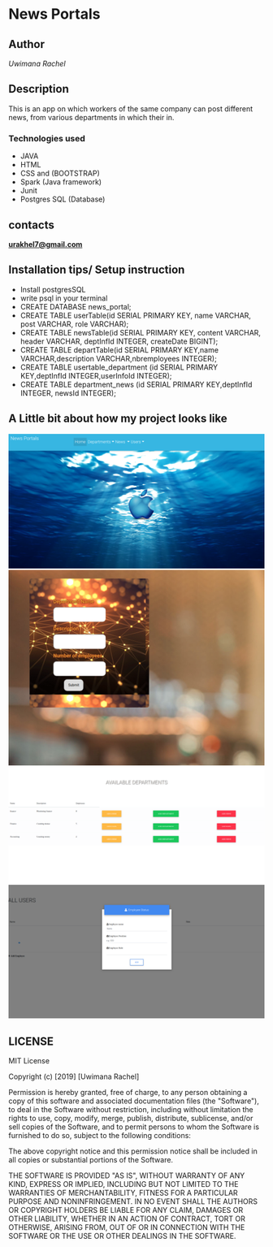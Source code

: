 # News Portals

## Author

*Uwimana Rachel*

## Description

This is an app on which workers of the same company can post different news, from various departments in which their in.
 
### Technologies used

* JAVA 
* HTML
* CSS and (BOOTSTRAP)
* Spark (Java framework)
* Junit
* Postgres SQL (Database)

## contacts

**urakhel7@gmail.com**

## Installation tips/ Setup instruction

* Install postgresSQL
* write psql in your terminal 
* CREATE DATABASE news_portal;
* CREATE TABLE userTable(id SERIAL PRIMARY KEY, name VARCHAR, post VARCHAR, role VARCHAR);
* CREATE TABLE newsTable(id SERIAL PRIMARY KEY, content VARCHAR, header VARCHAR, deptInfId INTEGER, createDate BIGINT);
* CREATE TABLE departTable(id SERIAL PRIMARY KEY,name VARCHAR,description VARCHAR,nbremployees INTEGER);
* CREATE TABLE usertable_department (id SERIAL PRIMARY KEY,deptInfId INTEGER,userInfoId INTEGER);
* CREATE TABLE department_news (id SERIAL PRIMARY KEY,deptInfId INTEGER, newsId INTEGER);

## A Little bit about how my project looks like

![Homepage](src/main/resources/public/imag.png)
![Add animals](src/main/resources/public/image2.png)
![Add animals](src/main/resources/public/image1.png)
![Add animals](src/main/resources/public/image.png)
## LICENSE 

MIT License

Copyright (c) [2019] [Uwimana Rachel]

Permission is hereby granted, free of charge, to any person obtaining a copy of this software and associated documentation files (the "Software"), to deal in the Software without restriction, including without limitation the rights to use, copy, modify, merge, publish, distribute, sublicense, and/or sell copies of the Software, and to permit persons to whom the Software is furnished to do so, subject to the following conditions:

The above copyright notice and this permission notice shall be included in all copies or substantial portions of the Software.

THE SOFTWARE IS PROVIDED "AS IS", WITHOUT WARRANTY OF ANY KIND, EXPRESS OR IMPLIED, INCLUDING BUT NOT LIMITED TO THE WARRANTIES OF MERCHANTABILITY, FITNESS FOR A PARTICULAR PURPOSE AND NONINFRINGEMENT. IN NO EVENT SHALL THE AUTHORS OR COPYRIGHT HOLDERS BE LIABLE FOR ANY CLAIM, DAMAGES OR OTHER LIABILITY, WHETHER IN AN ACTION OF CONTRACT, TORT OR OTHERWISE, ARISING FROM, OUT OF OR IN CONNECTION WITH THE SOFTWARE OR THE USE OR OTHER DEALINGS IN THE SOFTWARE.